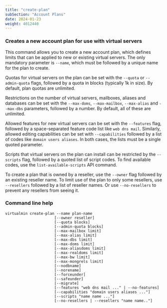```yaml
---
title: "create-plan"
subSection: "Account Plans"
date: 2024-01-23
weight: 4012440
---
```


### Creates a new account plan for use with virtual servers

This command allows you to create a new account plan, which defines limits that can be applied to new or existing virtual servers. The only mandatory parameter is `--name`, which must be followed by a unique name for the plan to create.

Quotas for virtual servers on the plan can be set with the `--quota` or `--admin-quota` flags, followed by a quota in blocks (typically 1k in size). By default, plan quotas are unlimited.

Restrictions on the number of virtual servers, mailboxes, aliases and databases can be set with the `--max-doms`, `--max-mailbox`, `--max-alias` and `--max-dbs` parameters, followed by a number. By default, all of these are unlimited.

Allowed features for new virtual servers can be set with the `--features` flag, followed by a space-separated feature code list like `web dns mail`. Similarly, allowed editing capabilities can be set with `--capabilities` followed by a list of codes like `domain users aliases`. In both cases, the lists must be a single quoted parameter.

Scripts that virtual servers on the plan can install can be restricted by the `--scripts` flag, followed by a quoted list of script codes. To find available codes, use the `list-available-scripts` API command.

To create a plan that is owned by a reseller, use the `--owner` flag followed by an existing reseller name. To limit use of the plan to only some resellers, use `--resellers` followed by a list of reseller names. Or use `--no-resellers` to prevent any resellers from seeing it.

### Command line help

```text
virtualmin create-plan --name plan-name
                      [--owner reseller]
                      [--quota blocks]
                      [--admin-quota blocks]
                      [--max-mailbox limit]
                      [--max-alias limit]
                      [--max-dbs limit]
                      [--max-doms limit]
                      [--max-aliasdoms limit]
                      [--max-realdoms limit]
                      [--max-bw limit]
                      [--max-mongrels limit]
                      [--nodbname]
                      [--norename]
                      [--forceunder]
                      [--safeunder]
                      [--migrate]
                      [--features "web dns mail ..." | --no-features]
                      [--capabilities "domain users aliases ..."]
                      [--scripts "name name ..."]
                      [--no-resellers | --resellers "name name.."]
```
